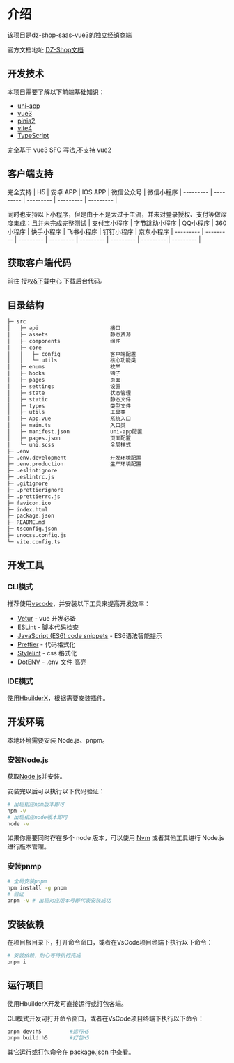 # 介绍

该项目是dz-shop-saas-vue3的独立经销商端

官方文档地址 [DZ-Shop文档](https://docs.dazhoutech.cn/)

## 开发技术

本项目需要了解以下前端基础知识：

- [uni-app](https://www.dcloud.io/) 
- [vue3](https://cn.vuejs.org/)
- [pinia2](https://pinia.web3doc.top/)
- [vite4](http://www.vitejs.net/)
- [TypeScript](https://www.tslang.cn/)

完全基于 vue3 SFC  写法,不支持 vue2

## 客户端支持

完全支持
| H5 | 安卓 APP | IOS APP | 微信公众号 | 微信小程序
| --------- | --------- | --------- | --------- | --------- | 

同时也支持以下小程序，但是由于不是太过于主流，并未对登录授权、支付等做深度集成；且并未完成完整测试
| 支付宝小程序 | 字节跳动小程序 | QQ小程序 | 360小程序 | 快手小程序 | 飞书小程序 | 钉钉小程序 | 京东小程序
| --------- | --------- | --------- | --------- | --------- | --------- | --------- | --------- | 

## 获取客户端代码

前往 [授权&下载中心](https://open.dazhoutech.cn/) 下载后台代码。

## 目录结构

```txt
├─ src
│   ├─ api                       接口
│   ├─ assets                    静态资源
│   ├─ components                组件
│   ├─ core
│   │   ├─ config                客户端配置
│   │   └─ utils                 核心功能类
│   ├─ enums                     枚举
│   ├─ hooks                     钩子
│   ├─ pages                     页面
│   ├─ settings                  设置
│   ├─ state                     状态管理
│   ├─ static                    静态文件
│   ├─ types                     类型文件
│   ├─ utils                     工具类
│   ├─ App.vue                   系统入口
│   ├─ main.ts                   入口类
│   ├─ manifest.json             uni-app配置
│   ├─ pages.json                页面配置
│   └─ uni.scss                  全局样式
├─ .env
├─ .env.development              开发环境配置
├─ .env.production               生产环境配置
├─ .eslintignore
├─ .eslintrc.js
├─ .gitignore
├─ .prettierignore
├─ .prettierrc.js
├─ favicon.ico
├─ index.html
├─ package.json
├─ README.md
├─ tsconfig.json
├─ unocss.config.js
└─ vite.config.ts
```

## 开发工具

### CLI模式

推荐使用[vscode](https://code.visualstudio.com/)，并安装以下工具来提高开发效率：

- [Vetur](https://marketplace.visualstudio.com/items?itemName=octref.vetur) - vue 开发必备
- [ESLint](https://marketplace.visualstudio.com/items?itemName=dbaeumer.vscode-eslint) - 脚本代码检查
- [JavaScript (ES6) code snippets](https://marketplace.visualstudio.com/items?itemName=xabikos.JavaScriptSnippets) - ES6语法智能提示
- [Prettier](https://marketplace.visualstudio.com/items?itemName=esbenp.prettier-vscode) - 代码格式化
- [Stylelint](https://marketplace.visualstudio.com/items?itemName=stylelint.vscode-stylelint) - css 格式化
- [DotENV](https://marketplace.visualstudio.com/items?itemName=mikestead.dotenv) - .env 文件 高亮

### IDE模式

使用[HbuilderX](https://www.dcloud.io/hbuilderx.html)，根据需要安装插件。


## 开发环境

本地环境需要安装 Node.js、pnpm。

### 安装Node.js

获取[Node.js](https://nodejs.org/en/)并安装。

安装完以后可以执行以下代码验证：

``` bash
# 出现相应npm版本即可
npm -v
# 出现相应node版本即可
node -v
```

如果你需要同时存在多个 node 版本，可以使用 [Nvm](https://github.com/nvm-sh/nvm) 或者其他工具进行 Node.js 进行版本管理。

### 安装pnmp

``` bash
# 全局安装pnpm
npm install -g pnpm
# 验证
pnpm -v # 出现对应版本号即代表安装成功
```

## 安装依赖

在项目根目录下，打开命令窗口，或者在VsCode项目终端下执行以下命令：

``` bash
# 安装依赖，耐心等待执行完成
pnpm i
```

## 运行项目

使用HbuilderX开发可直接运行或打包各端。

CLI模式开发可打开命令窗口，或者在VsCode项目终端下执行以下命令：

``` bash
pnpm dev:h5         #运行H5
pnpm build:h5       #打包H5
```

其它运行或打包命令在 package.json 中查看。
